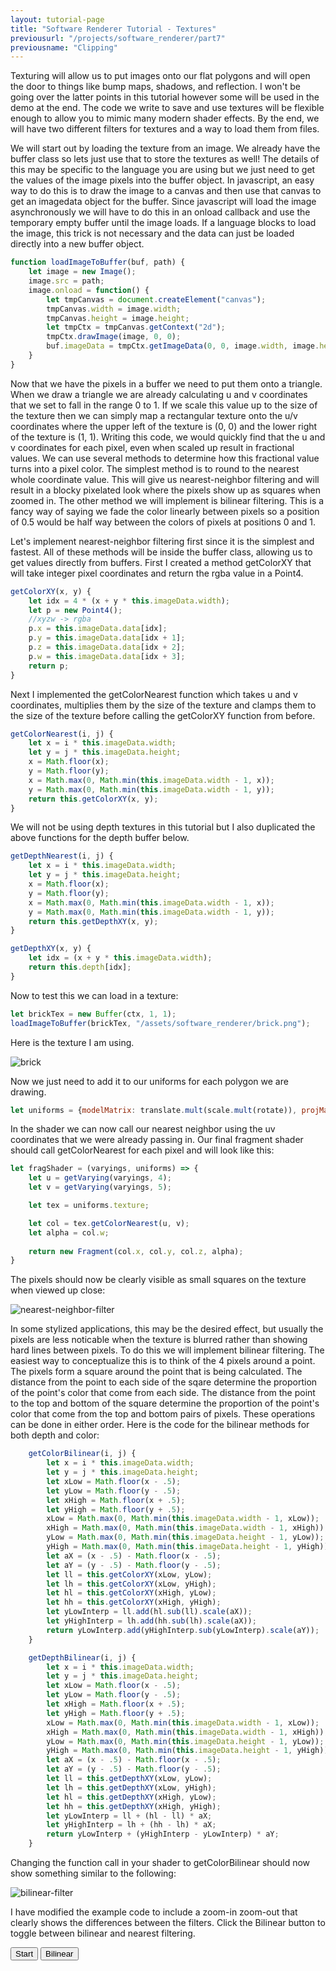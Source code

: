 ```yaml
---
layout: tutorial-page
title: "Software Renderer Tutorial - Textures"
previousurl: "/projects/software_renderer/part7"
previousname: "Clipping"
---
```


Texturing will allow us to put images onto our flat polygons and will open the door to things like bump maps, shadows, and reflection. I won't be going over the latter points in this tutorial however some will be used in the demo at the end. The code we write to save and use textures will be flexible enough to allow you to mimic many modern shader effects. By the end, we will have two different filters for textures and a way to load them from files.

We will start out by loading the texture from an image. We already have the buffer class so lets just use that to store the textures as well! The details of this may be specific to the language you are using but we just need to get the values of the image pixels into the buffer object. In javascript, an easy way to do this is to draw the image to a canvas and then use that canvas to get an imagedata object for the buffer. Since javascript will load the image asynchronously we will have to do this in an onload callback and use the temporary empty buffer until the image loads. If a language blocks to load the image, this trick is not necessary and the data can just be loaded directly into a new buffer object.

```javascript
function loadImageToBuffer(buf, path) {
	let image = new Image();
	image.src = path;
	image.onload = function() {
		let tmpCanvas = document.createElement("canvas");
		tmpCanvas.width = image.width;
		tmpCanvas.height = image.height;
		let tmpCtx = tmpCanvas.getContext("2d");
		tmpCtx.drawImage(image, 0, 0);
		buf.imageData = tmpCtx.getImageData(0, 0, image.width, image.height);
	}
}
```

Now that we have the pixels in a buffer we need to put them onto a triangle. When we draw a triangle we are already calculating u and v coordinates that we set to fall in the range 0 to 1. If we scale this value up to the size of the texture then we can simply map a rectangular texture onto the u/v coordinates where the upper left of the texture is (0, 0) and the lower right of the texture is (1, 1). Writing this code, we would quickly find that the u and v coordinates for each pixel, even when scaled up result in fractional values. We can use several methods to determine how this fractional value turns into a pixel color. The simplest method is to round to the nearest whole coordinate value. This will give us nearest-neighbor filtering and will result in a blocky pixelated look where the pixels show up as squares when zoomed in. The other method we will implement is bilinear filtering. This is a fancy way of saying we fade the color linearly between pixels so a position of 0.5 would be half way between the colors of pixels at positions 0 and 1.

Let's implement nearest-neighbor filtering first since it is the simplest and fastest. All of these methods will be inside the buffer class, allowing us to get values directly from buffers. First I created a method getColorXY that will take integer pixel coordinates and return the rgba value in a Point4.

```javascript
getColorXY(x, y) {
	let idx = 4 * (x + y * this.imageData.width);
	let p = new Point4();
	//xyzw -> rgba
	p.x = this.imageData.data[idx];
	p.y = this.imageData.data[idx + 1];
	p.z = this.imageData.data[idx + 2];
	p.w = this.imageData.data[idx + 3];
	return p;
}
```

Next I implemented the getColorNearest function which takes u and v coordinates, multiplies them by the size of the texture and clamps them to the size of the texture before calling the getColorXY function from before.

```javascript
getColorNearest(i, j) {
	let x = i * this.imageData.width;
	let y = j * this.imageData.height;
	x = Math.floor(x);
	y = Math.floor(y);
	x = Math.max(0, Math.min(this.imageData.width - 1, x));
	y = Math.max(0, Math.min(this.imageData.width - 1, y));
	return this.getColorXY(x, y);
}
```

We will not be using depth textures in this tutorial but I also duplicated the above functions for the depth buffer below.

```javascript
getDepthNearest(i, j) {
	let x = i * this.imageData.width;
	let y = j * this.imageData.height;
	x = Math.floor(x);
	y = Math.floor(y);
	x = Math.max(0, Math.min(this.imageData.width - 1, x));
	y = Math.max(0, Math.min(this.imageData.width - 1, y));
	return this.getDepthXY(x, y);
}

getDepthXY(x, y) {
	let idx = (x + y * this.imageData.width);
	return this.depth[idx];
}
```

Now to test this we can load in a texture:

```javascript
let brickTex = new Buffer(ctx, 1, 1);
loadImageToBuffer(brickTex, "/assets/software_renderer/brick.png");
```

Here is the texture I am using.

![brick](/assets/software_renderer/brick.png)

Now we just need to add it to our uniforms for each polygon we are drawing.

```javascript
let uniforms = {modelMatrix: translate.mult(scale.mult(rotate)), projMatrix: perspective, texture: brickTex};
```

In the shader we can now call our nearest neighbor using the uv coordinates that we were already passing in. Our final fragment shader should call getColorNearest for each pixel and will look like this:

```javascript
let fragShader = (varyings, uniforms) => {
	let u = getVarying(varyings, 4);
	let v = getVarying(varyings, 5);

	let tex = uniforms.texture;

	let col = tex.getColorNearest(u, v);
	let alpha = col.w;
	
	return new Fragment(col.x, col.y, col.z, alpha);
}
```

The pixels should now be clearly visible as small squares on the texture when viewed up close:

![nearest-neighbor-filter](/assets/software_renderer/7_nearest.PNG)

In some stylized applications, this may be the desired effect, but usually the pixels are less noticable when the texture is blurred rather than showing hard lines between pixels. To do this we will implement bilinear filtering. The easiest way to conceptualize this is to think of the 4 pixels around a point. The pixels form a square around the point that is being calculated. The distance from the point to each side of the sqare determine the proportion of the point's color that come from each side. The distance from the point to the top and bottom of the square determine the proportion of the point's color that come from the top and bottom pairs of pixels. These operations can be done in either order. Here is the code for the bilinear methods for both depth and color:

```javascript
	getColorBilinear(i, j) {
		let x = i * this.imageData.width;
		let y = j * this.imageData.height;
		let xLow = Math.floor(x - .5);
		let yLow = Math.floor(y - .5);
		let xHigh = Math.floor(x + .5);
		let yHigh = Math.floor(y + .5);
		xLow = Math.max(0, Math.min(this.imageData.width - 1, xLow));
		xHigh = Math.max(0, Math.min(this.imageData.width - 1, xHigh));
		yLow = Math.max(0, Math.min(this.imageData.height - 1, yLow));
		yHigh = Math.max(0, Math.min(this.imageData.height - 1, yHigh));
		let aX = (x - .5) - Math.floor(x - .5);
		let aY = (y - .5) - Math.floor(y - .5);
		let ll = this.getColorXY(xLow, yLow);
		let lh = this.getColorXY(xLow, yHigh);
		let hl = this.getColorXY(xHigh, yLow);
		let hh = this.getColorXY(xHigh, yHigh);
		let yLowInterp = ll.add(hl.sub(ll).scale(aX));
		let yHighInterp = lh.add(hh.sub(lh).scale(aX));
		return yLowInterp.add(yHighInterp.sub(yLowInterp).scale(aY));
	}

	getDepthBilinear(i, j) {
		let x = i * this.imageData.width;
		let y = j * this.imageData.height;
		let xLow = Math.floor(x - .5);
		let yLow = Math.floor(y - .5);
		let xHigh = Math.floor(x + .5);
		let yHigh = Math.floor(y + .5);
		xLow = Math.max(0, Math.min(this.imageData.width - 1, xLow));
		xHigh = Math.max(0, Math.min(this.imageData.width - 1, xHigh));
		yLow = Math.max(0, Math.min(this.imageData.height - 1, yLow));
		yHigh = Math.max(0, Math.min(this.imageData.height - 1, yHigh));
		let aX = (x - .5) - Math.floor(x - .5);
		let aY = (y - .5) - Math.floor(y - .5);
		let ll = this.getDepthXY(xLow, yLow);
		let lh = this.getDepthXY(xLow, yHigh);
		let hl = this.getDepthXY(xHigh, yLow);
		let hh = this.getDepthXY(xHigh, yHigh);
		let yLowInterp = ll + (hl - ll) * aX;
		let yHighInterp = lh + (hh - lh) * aX;
		return yLowInterp + (yHighInterp - yLowInterp) * aY;
	}
```

Changing the function call in your shader to getColorBilinear should now show something similar to the following:

![bilinear-filter](/assets/software_renderer/7_bilinear.PNG)

I have modified the example code to include a zoom-in zoom-out that clearly shows the differences between the filters. Click the Bilinear button to toggle between bilinear and nearest filtering.

<canvas id="canvas" width="640" height="480"></canvas>

<button id="start" onclick="toggleRenderer()">Start</button>
<button id="filter" onclick="toggleFilter()">Bilinear</button>

<script src="/assets/software_renderer/demos/7_texture.js" type="text/javascript"></script>
